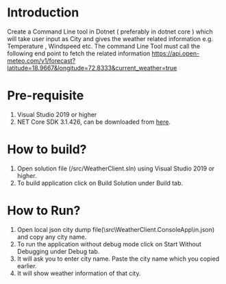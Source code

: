 # Introduction

Create a Command Line tool in Dotnet ( preferably in dotnet core ) which will take user
input as City and gives the weather related information e.g. Temperature , Windspeed
etc.
The command Line Tool must call the following end point to fetch the related information
https://api.open-meteo.com/v1/forecast?latitude=18.9667&longitude=72.8333&current_weather=true

# Pre-requisite

1. Visual Studio 2019 or higher
2. NET Core SDK 3.1.426, can be downloaded from [here](https://download.visualstudio.microsoft.com/download/pr/b70ad520-0e60-43f5-aee2-d3965094a40d/667c122b3736dcbfa1beff08092dbfc3/dotnet-sdk-3.1.426-win-x64.exe).

# How to build?

1. Open solution file (/src/WeatherClient.sln) using Visual Studio 2019 or higher.
2. To build application click on Build Solution under Build tab.

# How to Run?

1. Open local json city dump file(\src\WeatherClient.ConsoleApp\in.json) and copy any city name.
2. To run the application without debug mode click on Start Without Debugging under Debug tab.
3. It will ask you to enter city name. Paste the city name which you copied earlier.
4. It will show weather information of that city.

